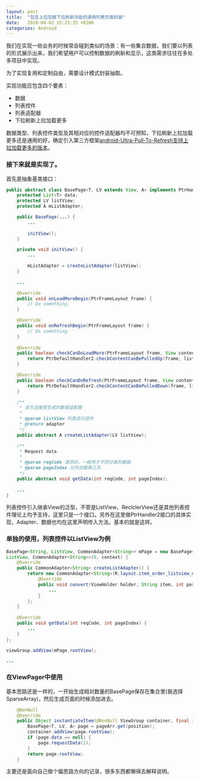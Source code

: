 ```yaml
---
layout: post
title:  "包含上拉加载下拉刷新功能的通用列表页面封装"
date:   2018-04-02 15:23:35 +0200
categories: Android
---
```


我们在实现一些业务的时候常会碰到类似的场景：有一些集合数据，我们要以列表的形式展示出来，我们希望用户可以控制数据的刷新和显示，这类需求往往在多处多项目中实现。

为了实现复用和定制自由，需要设计模式封装抽取。

实现功能应包含四个要素：

- 数据
- 列表控件
- 列表适配器
- 下拉刷新上拉加载更多

数据类型、列表控件类型及其相对应的控件适配器均不可预知，下拉刷新上拉加载更多还是通用的好，确定引入第三方框架[android-Ultra-Pull-To-Refresh支持上拉加载更多的版本](https://github.com/captainbupt/android-Ultra-Pull-To-Refresh-With-Load-More)。

### 接下来就是实现了。

首先是抽象基类接口：

```java
public abstract class BasePage<T, LV extends View, A> implements PtrHandler2 {
    protected List<T> data;
    protected LV listView;
    protected A mListAdapter;

    public BasePage(...) {
        ...
            
        initView();
    }

    private void initView() {
        ...

        mListAdapter = createListAdapter(listView);
    }
    
    ...

    @Override
    public void onLoadMoreBegin(PtrFrameLayout frame) {
        // Do something.
    }

    @Override
    public void onRefreshBegin(PtrFrameLayout frame) {
        // Do something.
    }
    
    @Override
    public boolean checkCanDoLoadMore(PtrFrameLayout frame, View content, View footer) {
        return PtrDefaultHandler2.checkContentCanBePulledUp(frame, listView, footer);
    }

    @Override
    public boolean checkCanDoRefresh(PtrFrameLayout frame, View content, View header) {
        return PtrDefaultHandler2.checkContentCanBePulledDown(frame, listView, header);
    }

    /**
     * 该方法接受生成的数据适配器
     * 
     * @param listView 列表显示控件
     * @return adapter
     */
    public abstract A createListAdapter(LV listView);

    /**
     * Request data.
     * 
     * @param reqCode 请求码，一般用于不同分类的数据
     * @param pageIndex 分页加载第几页
     */
    public abstract void getData(int reqCode, int pageIndex);
    
    ...
}
```

列表控件引入继承View的泛型，不管是ListView、ReclclerView还是其他列表控件理论上均予支持，这里只是一个接口。另外在这里做PtrHandler2接口的具体实现，Adapter、数据也均在这里声明传入方法。基本的就是这样。

### 单独的使用，列表控件以ListView为例

```java
BasePage<String, ListView, CommonAdapter<String>> mPage = new BasePage<String, 
ListView, CommonAdapter<String>>(0, context) {
    @Override
    public CommonAdapter<String> createListAdapter() {
        return new CommonAdapter<String>(R.layout.item_order_listview_detail) {
            @Override
            public void convert(ViewHolder holder, String item, int position) {
                ...
            }
        };
    }
    
    @Override
    public void getData(int reqCode, int pageIndex) {
        ...  
    }
};

viewGroup.addView(mPage.rootView);

...
```

### 在ViewPager中使用

基本思路还是一样的，一开始生成相对数量的BasePage保存在集合里(我选择SparseArray)，然后生成页面的时候添加进去。

```java
    @NonNull
    @Override
    public Object instantiateItem(@NonNull ViewGroup container, final int position) {
        BasePage<T, LV, A> page = pageArr.get(position);
        container.addView(page.rootView);
        if (page.data == null) {
            page.requestData(1);
        }
        return page.rootView;
    }
```

主要还是面向自己做个偏思路方向的记录，很多东西都懒得去解释说明。